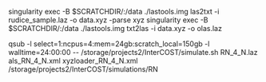 singularity exec -B $SCRATCHDIR/:/data ./lastools.img las2txt -i rudice_sample.laz -o data.xyz -parse xyz
singularity exec -B $SCRATCHDIR/:/data ./lastools.img txt2las -i data.xyz -o olas.laz

qsub -l select=1:ncpus=4:mem=24gb:scratch_local=150gb -l walltime=24:00:00 -- /storage/projects2/InterCOST/simulate.sh RN_4_N.laz als_RN_4_N.xml xyzloader_RN_4_N.xml /storage/projects2/InterCOST/simulations/RN

